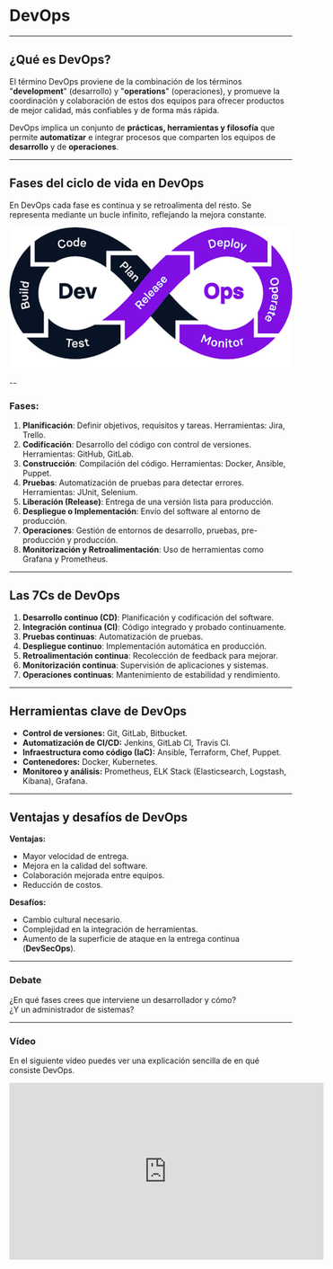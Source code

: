 <!-- .slide: data-background="#2C3E50" -->
# DevOps

---

## ¿Qué es DevOps?

El término DevOps proviene de la combinación de los términos "**development**" (desarrollo) y "**operations**" (operaciones), y promueve la coordinación y colaboración de estos dos equipos para ofrecer productos de mejor calidad, más confiables y de forma más rápida.


DevOps implica un conjunto de **prácticas, herramientas y filosofía** que permite **automatizar** e integrar procesos que comparten los equipos de **desarrollo** y de **operaciones**.

---

## Fases del ciclo de vida en DevOps

En DevOps cada fase es continua y se retroalimenta del resto. Se representa mediante un bucle infinito, reflejando la mejora constante.

![DevOps](../img/devopsJ.png)

--

### Fases:

1. **Planificación**: Definir objetivos, requisitos y tareas. Herramientas: Jira, Trello.
2. **Codificación**: Desarrollo del código con control de versiones. Herramientas: GitHub, GitLab.
3. **Construcción**: Compilación del código. Herramientas: Docker, Ansible, Puppet.
4. **Pruebas**: Automatización de pruebas para detectar errores. Herramientas: JUnit, Selenium.
5. **Liberación (Release)**: Entrega de una versión lista para producción.
6. **Despliegue o Implementación**: Envío del software al entorno de producción.
7. **Operaciones**: Gestión de entornos de desarrollo, pruebas, pre-producción y producción.
8. **Monitorización y Retroalimentación**: Uso de herramientas como Grafana y Prometheus.

---

## Las 7Cs de DevOps

1. **Desarrollo continuo (CD)**: Planificación y codificación del software.
2. **Integración continua (CI)**: Código integrado y probado continuamente.
3. **Pruebas continuas**: Automatización de pruebas.
4. **Despliegue continuo**: Implementación automática en producción.
5. **Retroalimentación continua**: Recolección de feedback para mejorar.
6. **Monitorización continua**: Supervisión de aplicaciones y sistemas.
7. **Operaciones continuas**: Mantenimiento de estabilidad y rendimiento.

---

## Herramientas clave de DevOps

- **Control de versiones:** Git, GitLab, Bitbucket.
- **Automatización de CI/CD:** Jenkins, GitLab CI, Travis CI.
- **Infraestructura como código (IaC):** Ansible, Terraform, Chef, Puppet.
- **Contenedores:** Docker, Kubernetes.
- **Monitoreo y análisis:** Prometheus, ELK Stack (Elasticsearch, Logstash, Kibana), Grafana.

---

## Ventajas y desafíos de DevOps

**Ventajas:**
- Mayor velocidad de entrega.
- Mejora en la calidad del software.
- Colaboración mejorada entre equipos.
- Reducción de costos.

**Desafíos:**
- Cambio cultural necesario.
- Complejidad en la integración de herramientas.
- Aumento de la superficie de ataque en la entrega continua (**DevSecOps**).

---

### Debate

¿En qué fases crees que interviene un desarrollador y cómo?  
¿Y un administrador de sistemas?

---

### Vídeo

En el siguiente vídeo puedes ver una explicación sencilla de en qué consiste DevOps.

<iframe width="560" height="315" src="https://www.youtube.com/embed/_I94-tJlovg?si=SrQkGhifcU9DlvY8"" frameborder="0" allowfullscreen></iframe>

